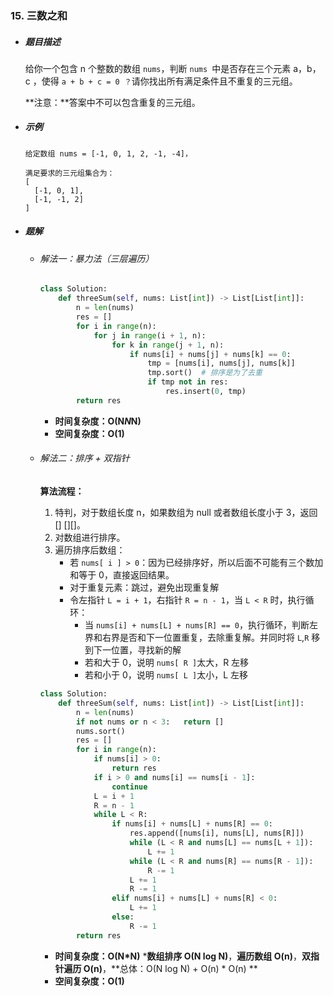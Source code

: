 ### 15. 三数之和

- ##### 题目描述

  给你一个包含 n 个整数的数组 `nums`，判断 `nums `中是否存在三个元素 a，b，c ，使得 `a + b + c = 0 ？`请你找出所有满足条件且不重复的三元组。

  **注意：**答案中不可以包含重复的三元组。

- ##### 示例

  ```
  给定数组 nums = [-1, 0, 1, 2, -1, -4]，
  
  满足要求的三元组集合为：
  [
    [-1, 0, 1],
    [-1, -1, 2]
  ]
  ```

- ##### 题解

  - ###### 解法一：暴力法（三层遍历）

    ```python
    class Solution:
        def threeSum(self, nums: List[int]) -> List[List[int]]:
            n = len(nums)
            res = []
            for i in range(n):
                for j in range(i + 1, n):
                    for k in range(j + 1, n):
                        if nums[i] + nums[j] + nums[k] == 0:
                            tmp = [nums[i], nums[j], nums[k]]
                            tmp.sort()	# 排序是为了去重
                            if tmp not in res:
                                res.insert(0, tmp)
            return res
    ```

    - **时间复杂度：O(N*N*N)**
    - **空间复杂度：O(1)**

  

  - ###### 解法二：排序 + 双指针

    **算法流程：**

    1. 特判，对于数组长度 n，如果数组为 null 或者数组长度小于 3，返回 [] [][]。
    2. 对数组进行排序。
    3. 遍历排序后数组：
       - 若 `nums[ i ] > 0`：因为已经排序好，所以后面不可能有三个数加和等于 0，直接返回结果。
       - 对于重复元素：跳过，避免出现重复解
       - 令左指针 `L = i + 1`，右指针 `R = n - 1`，当 `L < R` 时，执行循环：
         - 当 `nums[i] + nums[L] + nums[R] == 0`，执行循环，判断左界和右界是否和下一位置重复，去除重复解。并同时将 `L`,`R` 移到下一位置，寻找新的解
         - 若和大于 0，说明 `nums[ R ]`太大，R  左移
         - 若和小于 0，说明 `nums[ L ]`太小，L  左移

    ```python
    class Solution:
        def threeSum(self, nums: List[int]) -> List[List[int]]:
            n = len(nums)
            if not nums or n < 3:   return []
            nums.sort()
            res = []
            for i in range(n):
                if nums[i] > 0:
                    return res
                if i > 0 and nums[i] == nums[i - 1]:
                    continue
                L = i + 1
                R = n - 1
                while L < R:
                    if nums[i] + nums[L] + nums[R] == 0:
                        res.append([nums[i], nums[L], nums[R]])
                        while (L < R and nums[L] == nums[L + 1]):
                            L += 1
                        while (L < R and nums[R] == nums[R - 1]):
                            R -= 1
                        L += 1
                        R -= 1
                    elif nums[i] + nums[L] + nums[R] < 0:
                        L += 1
                    else:
                        R -= 1
            return res
    ```

    - **时间复杂度：O(N*N)**	***数组排序 O(N log N)**，**遍历数组 O(n)**，**双指针遍历 O(n)**，**总体：O(N log N) + O(n) * O(n) ** 
    - **空间复杂度：O(1)**